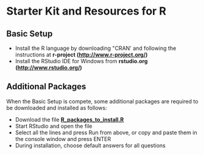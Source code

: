 # Starter Kit and Resources for R

## Basic Setup

- Install the R language by downloading "CRAN' and following the instructions at **r-project (http://www.r-project.org/)**
- Install the RStudio IDE for Windows from **rstudio.org (http://www.rstudio.org/)**

## Additional Packages

When the Basic Setup is compete, some additional packages are required to be downloaded and installed as follows:

-	Download the file **[R_packages_to_install.R](https://github.com/codehub-learn/development-environment-setup/blob/main/R_packages_to_install.R.R)**
-	Start RStudio and open the file
-	Select all the lines and press Run from above, or copy and paste them in the console window and press ENTER
-	During installation, choose default answers for all questions


